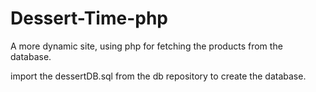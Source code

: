 # Dessert-Time-php


A more dynamic site, using php for fetching the products from the database.

import the dessertDB.sql from the db repository to create the database.
